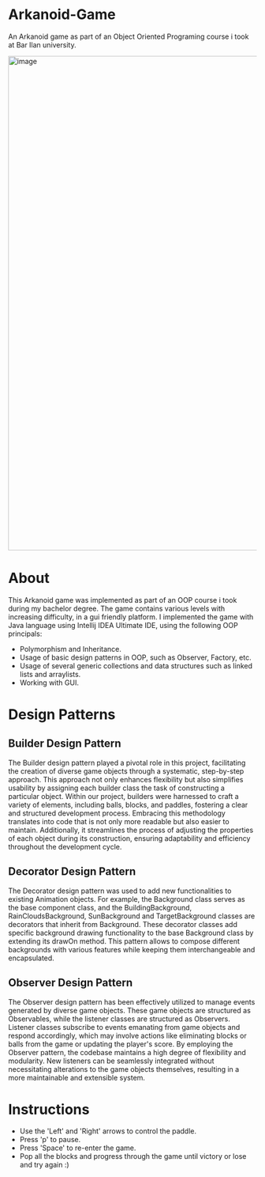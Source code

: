 # Arkanoid-Game
An Arkanoid game as part of an Object Oriented Programing course i took at Bar Ilan university.

<img width="1000" alt="image" src="https://user-images.githubusercontent.com/112869076/194752772-add97d2f-8789-41fb-a4f1-ef3d8fbc9349.png">

<h1>About</h1>

This Arkanoid game was implemented as part of an OOP course i took during my bachelor degree.
The game contains various levels with increasing difficulty, in a gui friendly platform.
I implemented the game with Java language using Intellij IDEA Ultimate IDE, using the following OOP principals:

* Polymorphism and Inheritance.
* Usage of basic design patterns in OOP, such as Observer, Factory, etc.
* Usage of several generic collections and data structures such as linked lists and arraylists.
* Working with GUI.

<h1>Design Patterns</h1>

<h2>Builder Design Pattern</h2>
The Builder design pattern played a pivotal role in this project, facilitating the creation of diverse game objects through a systematic, step-by-step approach. This approach not only enhances flexibility but also simplifies usability by assigning each builder class the task of constructing a particular object. Within our project, builders were harnessed to craft a variety of elements, including balls, blocks, and paddles, fostering a clear and structured development process.
Embracing this methodology translates into code that is not only more readable but also easier to maintain. Additionally, it streamlines the process of adjusting the properties of each object during its construction, ensuring adaptability and efficiency throughout the development cycle.

<h2>Decorator Design Pattern</h2>
The Decorator design pattern was used to add new functionalities to existing Animation objects. For example, the Background class serves as the base component class, and the BuildingBackground, RainCloudsBackground, SunBackground and TargetBackground classes are decorators that inherit from Background. These decorator classes add specific background drawing functionality to the base Background class by extending its drawOn method.
This pattern allows to compose different backgrounds with various features while keeping them interchangeable and encapsulated.

<h2>Observer Design Pattern</h2>
The Observer design pattern has been effectively utilized to manage events generated by diverse game objects. These game objects are structured as Observables, while the listener classes are structured as Observers. Listener classes subscribe to events emanating from game objects and respond accordingly, which may involve actions like eliminating blocks or balls from the game or updating the player's score. By employing the Observer pattern, the codebase maintains a high degree of flexibility and modularity. New listeners can be seamlessly integrated without necessitating alterations to the game objects themselves, resulting in a more maintainable and extensible system.



<h1>Instructions </h1>

* Use the 'Left' and 'Right' arrows to control the paddle.
* Press 'p' to pause.
* Press 'Space' to re-enter the game.
* Pop all the blocks and progress through the game until victory or lose and try again :)
